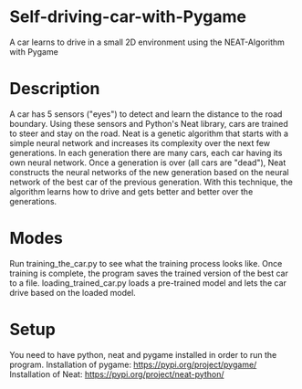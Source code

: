 # Self-driving-car-with-Pygame
A car learns to drive in a small 2D environment using the NEAT-Algorithm with Pygame

# Description
A car has 5 sensors ("eyes") to detect and learn the distance to the road boundary. Using these sensors and Python's Neat library, cars are trained to steer and stay on the road. Neat is a genetic algorithm that starts with a simple neural network and increases its complexity over the next few generations. In each generation there are many cars, each car having its own neural network. Once a generation is over (all cars are "dead"), Neat constructs the neural networks of the new generation based on the neural network of the best car of the previous generation. With this technique, the algorithm learns how to drive and gets better and better over the generations.

# Modes
Run training_the_car.py to see what the training process looks like. Once training is complete, the program saves the trained version of the best car to a file.
loading_trained_car.py loads a pre-trained model and lets the car drive based on the loaded model. 

# Setup
You need to have python, neat and pygame installed in order to run the program. 
Installation of pygame: https://pypi.org/project/pygame/ 
Installation of Neat: https://pypi.org/project/neat-python/

